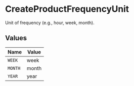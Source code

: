 # CreateProductFrequencyUnit

Unit of frequency (e.g., hour, week, month).


## Values

| Name    | Value   |
| ------- | ------- |
| `WEEK`  | week    |
| `MONTH` | month   |
| `YEAR`  | year    |